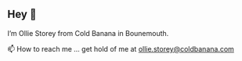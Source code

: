 ## Hey 👋
I’m Ollie Storey from Cold Banana in Bounemouth.

📫 How to reach me ...
get hold of me at ollie.storey@coldbanana.com
